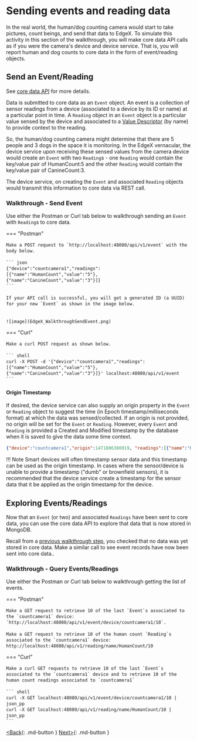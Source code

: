 # Sending events and reading data

In the real world, the human/dog counting camera would start to take
pictures, count beings, and send that data to EdgeX. To simulate this
activity in this section of the walkthrough, you will make core data API calls as if you
were the camera's device and device service.  That is, you will report human and dog counts to core data in the form of event/reading objects.

## Send an Event/Reading

See [core data API](https://app.swaggerhub.com/apis-docs/EdgeXFoundry1/core-data/1.2.0) for more details.

Data is submitted to core data as an `Event` object. An event is a collection of
sensor readings from a device (associated to a device by its ID or name)
at a particular point in time. A `Reading` object in an `Event` object is a particular
value sensed by the device and associated to a [Value
Descriptor](./Ch-WalkthroughData.md#value-descriptors) (by name) to
provide context to the reading. 

So, the human/dog counting camera might
determine that there are 5 people and 3 dogs in the space it is
monitoring. In the EdgeX vernacular, the device service upon receiving
these sensed values from the camera device would create an `Event` with two
`Reading`s - one `Reading` would contain the key/value pair of HumanCount:5
and the other `Reading` would contain the key/value pair of CanineCount:3.

The device service, on creating the `Event` and associated `Reading` objects
would transmit this information to core data via REST call.

### Walkthrough - Send Event

Use either the Postman or Curl tab below to walkthrough sending an `Event` with `Reading`s to core data.

=== "Postman"

    Make a POST request to `http://localhost:48080/api/v1/event` with the body below.

    ``` json
    {"device":"countcamera1","readings":[{"name":"HumanCount","value":"5"},{"name":"CanineCount","value":"3"}]}
    ```

    If your API call is successful, you will get a generated ID (a UUID) for your new `Event` as shown in the image below.


    ![image](EdgeX_WalkthroughSendEvent.png)

=== "Curl"

    Make a curl POST request as shown below.

    ``` shell
    curl -X POST -d '{"device":"countcamera1","readings":[{"name":"HumanCount","value":"5"},{"name":"CanineCount","value":"3"}]}' localhost:48080/api/v1/event
    ```

#### Origin Timestamp
If desired, the device service can also supply an origin property in the `Event` or `Reading` object to suggest the time (in Epoch
timestamp/milliseconds format) at which the data was sensed/collected.
If an origin is not provided, no origin will be set for the `Event` or
`Reading`.  However, every `Event` and `Reading` is provided a Created and
Modified timestamp by the database when it is saved to give the data some time context.

``` json
{"device":"countcamera1","origin":1471806386919, "readings":[{"name":"HumanCount","value":"1","origin":1471806386919},{"name":"CanineCount","value":"0","origin":1471806386919}]}
```

!!! Note
    Smart devices will often timestamp sensor data and this timestamp
    can be used as the origin timestamp. In cases where the sensor/device is
    unable to provide a timestamp ("dumb" or brownfield sensors), it is
    recommended that the device service create a timestamp for the sensor
    data that it be applied as the origin timestamp for the device.

## Exploring Events/Readings

Now that an `Event` (or two) and associated `Readings` have been sent to
core data, you can use the core data API to explore that data that is
now stored in MongoDB.

Recall from a [previous walkthrough step](./Ch-WalkthroughCommands.md#walkthrough-events), you checked that no data was yet
stored in core data. Make a similar call to see event records have now been sent into core data..

### Walkthrough - Query Events/Readings

Use either the Postman or Curl tab below to walkthrough getting the list of events.

=== "Postman"

    Make a GET request to retrieve 10 of the last `Event`s associated to the `countcamera1` device: `http://localhost:48080/api/v1/event/device/countcamera1/10`.

    Make a GET request to retrieve 10 of the human count `Reading`s associated to the `countcamera1` device: http://localhost:48080/api/v1/reading/name/HumanCount/10

=== "Curl"

    Make a curl GET requests to retrieve 10 of the last `Event`s associated to the `countcamera1` device and to retrieve 10 of the human count readings associated to `countcamera1`

    ``` shell
    curl -X GET localhost:48080/api/v1/event/device/countcamera1/10 | json_pp
    curl -X GET localhost:48080/api/v1/reading/name/HumanCount/10 | json_pp
    ```

[<Back](Ch-WalkthroughCommands.md){: .md-button } [Next>](Ch-WalkthroughExporting.md){: .md-button }
